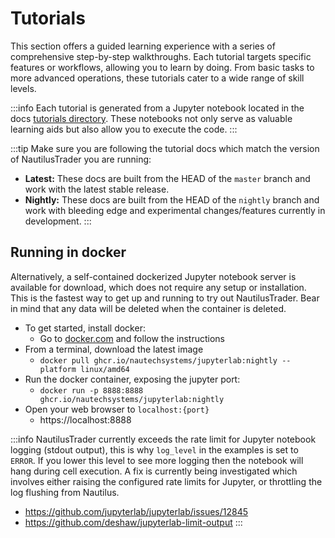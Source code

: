 # Tutorials

This section offers a guided learning experience with a series of comprehensive step-by-step walkthroughs. 
Each tutorial targets specific features or workflows, allowing you to learn by doing. 
From basic tasks to more advanced operations, these tutorials cater to a wide range of skill levels.

:::info
Each tutorial is generated from a Jupyter notebook located in the docs [tutorials directory](https://github.com/nautechsystems/nautilus_trader/tree/develop/docs/tutorials).
These notebooks not only serve as valuable learning aids but also allow you to execute the code.
:::

:::tip
Make sure you are following the tutorial docs which match the version of NautilusTrader you are running:
- **Latest:** These docs are built from the HEAD of the `master` branch and work with the latest stable release.
- **Nightly:** These docs are built from the HEAD of the `nightly` branch and work with bleeding edge and experimental changes/features currently in development.
:::

## Running in docker
Alternatively, a self-contained dockerized Jupyter notebook server is available for download, which does not require any setup or
installation. This is the fastest way to get up and running to try out NautilusTrader. Bear in mind that any data will be 
deleted when the container is deleted.

- To get started, install docker:
  - Go to [docker.com](https://docs.docker.com/get-docker/) and follow the instructions 
- From a terminal, download the latest image
  - `docker pull ghcr.io/nautechsystems/jupyterlab:nightly --platform linux/amd64`
- Run the docker container, exposing the jupyter port: 
  - `docker run -p 8888:8888 ghcr.io/nautechsystems/jupyterlab:nightly`
- Open your web browser to `localhost:{port}`
  - https://localhost:8888
 
:::info
NautilusTrader currently exceeds the rate limit for Jupyter notebook logging (stdout output),
this is why `log_level` in the examples is set to `ERROR`. If you lower this level to see
more logging then the notebook will hang during cell execution. A fix is currently
being investigated which involves either raising the configured rate limits for
Jupyter, or throttling the log flushing from Nautilus.

- https://github.com/jupyterlab/jupyterlab/issues/12845
- https://github.com/deshaw/jupyterlab-limit-output
:::
